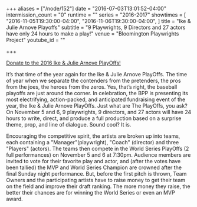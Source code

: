 +++
aliases = ["/node/152"]
date = "2016-07-03T13:01:52-04:00"
intermission_count = "0"
runtime = ""
series = "2016-2017"
showtimes = [
  "2016-11-05T19:30:00-04:00",
  "2016-11-06T19:30:00-04:00",
]
title = "Ike & Julie Arnove Playoffs"
subtitle = "9 Playwrights, 9 Directors and 27 actors have only 24 hours to make a play!"
venue = "Bloomington Playwrights Project"
youtube_id = ""

+++

[Donate to the 2016 Ike & Julie Arnove PlayOffs!](http://www.razoo.com/story/2013-Ike-And-Julie-Arnove-Playoffs)

It’s that time of the year again for the Ike & Julie Arnove PlayOffs. The time of year when we separate the contenders from the pretenders, the pros from the joes, the heroes from the zeros. Yes, that’s right, the baseball playoffs are just around the corner. In celebration, the BPP is presenting its most electrifying, action-packed, and anticipated fundraising event of the year, the Ike & Julie Arnove PlayOffs.
Just what are The PlayOffs, you ask? On November 5 and 6, 9 playwrights, 9 directors, and 27 actors will have 24 hours to write, direct, and produce a full production based on a surprise theme, prop, and line of dialogue.
Sound cool? It is.

Encouraging the competitive spirit, the artists are broken up into teams, each containing a "Manager"(playwright), "Coach" (director) and three "Players" (actors). The teams then compete in the World Series PlayOffs (2 full performances) on November 5 and 6 at 7:30pm.
Audience members are invited to vote for their favorite play and actor, and (after the votes have been tallied) the MVP and World Series Champion are crowned after the final Sunday night performance.
But, before the first pitch is thrown, Team Owners and the participating artists have to raise money to get their team on the field and improve their draft ranking. The more money they raise, the better their chances are for winning the World Series or even an MVP award.
